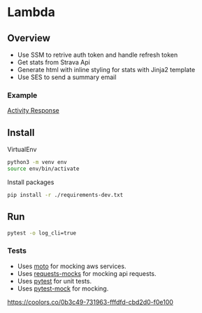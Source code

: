 # Lambda

## Overview

- Use SSM to retrive auth token and handle refresh token
- Get stats from Strava Api
- Generate html with inline styling for stats with Jinja2 template
- Use SES to send a summary email

### Example

[Activity Response](https://developers.strava.com/docs/reference/#api-models-DetailedActivity)

## Install

VirtualEnv

```bash
python3 -m venv env
source env/bin/activate
```

Install packages

```bash
pip install -r ./requirements-dev.txt
```

## Run

```bash
pytest -o log_cli=true
```

### Tests

- Uses [moto](http://docs.getmoto.org/en/latest/) for mocking aws services.
- Uses [requests-mocks](https://requests-mock.readthedocs.io) for mocking api requests.
- Uses [pytest](https://docs.pytest.org/en/8.2.x/) for unit tests.
- Uses [pytest-mock](https://pytest-mock.readthedocs.io/en/latest/) for mocking.

https://coolors.co/0b3c49-731963-fffdfd-cbd2d0-f0e100
